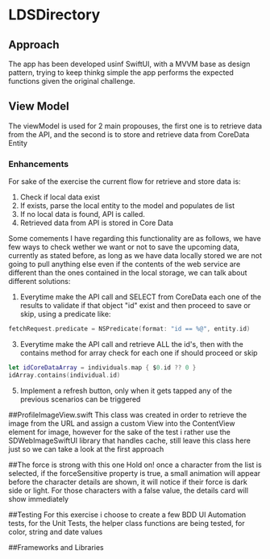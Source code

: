 # LDSDirectory

## Approach
The app has been developed usinf SwiftUI, with a MVVM base as design pattern, trying to keep thinkg simple the app performs the expected functions given the original challenge.

## View Model
The viewModel is used for 2 main propouses, the first one is to retrieve data from the API, and the second is to store and retrieve data from CoreData Entity

### Enhancements
For sake of the exercise the current flow for retrieve and store data is:
1) Check if local data exist
2) If exists, parse the local entity to the model and populates de list
3) If no local data is found, API is called.
4) Retrieved data from API is stored in Core Data

Some comements I have regarding this functionality are as follows, we have few ways to check wether we want or not to save the upcoming data, currently as stated before, as long as we have data locally stored we are not going to pull anything else even if the contents of the web service are different than the ones contained in the local storage, we can talk about different solutions:
1) Everytime make the API call and SELECT from CoreData each one of the results to validate if that object "id" exist and then proceed to save or skip, using a predicate like:
```swift 
fetchRequest.predicate = NSPredicate(format: "id == %@", entity.id)
```
3) Everytime make the API call and retrieve ALL the id's, then with the contains method for array check for each one if should proceed or skip
```swift 
let idCoreDataArray = individuals.map { $0.id ?? 0 }
idArray.contains(individual.id)
```
5) Implement a refresh button, only when it gets tapped any of the previous scenarios can be triggered

##ProfileImageView.swift
This class was created in order to retrieve the image from the URL and assign a custom View into the ContentView element for image, however for the sake of the test i rather use the SDWebImageSwiftUI library that handles cache, still leave this class here just so we can take a look at the first approach

##The force is strong with this one
Hold on! once a character from the list is selected, if the forceSensitive property is true, a small animation will appear before the character details are shown, it will notice if their force is dark side or light. For those characters with a false value, the details card will show immediately

##Testing
For this exercise i choose to create a few BDD UI Automation tests, for the Unit Tests, the helper class functions are being tested, for color, string and date values

##Frameworks and Libraries
